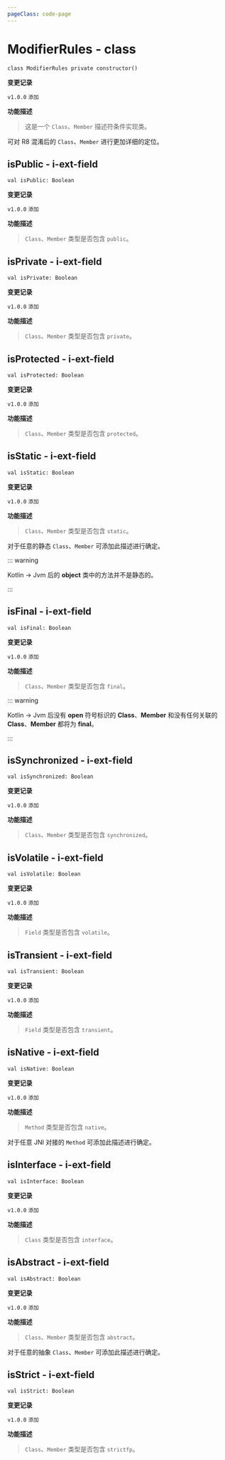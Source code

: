 ```yaml
---
pageClass: code-page
---
```


# ModifierRules <span class="symbol">- class</span>

```kotlin:no-line-numbers
class ModifierRules private constructor()
```

**变更记录**

`v1.0.0` `添加`

**功能描述**

> 这是一个 `Class`、`Member` 描述符条件实现类。

可对 R8 混淆后的 `Class`、`Member` 进行更加详细的定位。

## isPublic <span class="symbol">- i-ext-field</span>

```kotlin:no-line-numbers
val isPublic: Boolean
```

**变更记录**

`v1.0.0` `添加`

**功能描述**

> `Class`、`Member` 类型是否包含 `public`。

## isPrivate <span class="symbol">- i-ext-field</span>

```kotlin:no-line-numbers
val isPrivate: Boolean
```

**变更记录**

`v1.0.0` `添加`

**功能描述**

> `Class`、`Member` 类型是否包含 `private`。

## isProtected <span class="symbol">- i-ext-field</span>

```kotlin:no-line-numbers
val isProtected: Boolean
```

**变更记录**

`v1.0.0` `添加`

**功能描述**

> `Class`、`Member` 类型是否包含 `protected`。

## isStatic <span class="symbol">- i-ext-field</span>

```kotlin:no-line-numbers
val isStatic: Boolean
```

**变更记录**

`v1.0.0` `添加`

**功能描述**

> `Class`、`Member` 类型是否包含 `static`。

对于任意的静态 `Class`、`Member` 可添加此描述进行确定。

::: warning

Kotlin → Jvm 后的 **object** 类中的方法并不是静态的。

:::

## isFinal <span class="symbol">- i-ext-field</span>

```kotlin:no-line-numbers
val isFinal: Boolean
```

**变更记录**

`v1.0.0` `添加`

**功能描述**

> `Class`、`Member` 类型是否包含 `final`。

::: warning

Kotlin → Jvm 后没有 **open** 符号标识的 **Class**、**Member** 和没有任何关联的 **Class**、**Member** 都将为 **final**。

:::

## isSynchronized <span class="symbol">- i-ext-field</span>

```kotlin:no-line-numbers
val isSynchronized: Boolean
```

**变更记录**

`v1.0.0` `添加`

**功能描述**

> `Class`、`Member` 类型是否包含 `synchronized`。

## isVolatile <span class="symbol">- i-ext-field</span>

```kotlin:no-line-numbers
val isVolatile: Boolean
```

**变更记录**

`v1.0.0` `添加`

**功能描述**

> `Field` 类型是否包含 `volatile`。

## isTransient <span class="symbol">- i-ext-field</span>

```kotlin:no-line-numbers
val isTransient: Boolean
```

**变更记录**

`v1.0.0` `添加`

**功能描述**

> `Field` 类型是否包含 `transient`。

## isNative <span class="symbol">- i-ext-field</span>

```kotlin:no-line-numbers
val isNative: Boolean
```

**变更记录**

`v1.0.0` `添加`

**功能描述**

> `Method` 类型是否包含 `native`。

对于任意 JNI 对接的 `Method` 可添加此描述进行确定。

## isInterface <span class="symbol">- i-ext-field</span>

```kotlin:no-line-numbers
val isInterface: Boolean
```

**变更记录**

`v1.0.0` `添加`

**功能描述**

> `Class` 类型是否包含 `interface`。

## isAbstract <span class="symbol">- i-ext-field</span>

```kotlin:no-line-numbers
val isAbstract: Boolean
```

**变更记录**

`v1.0.0` `添加`

**功能描述**

> `Class`、`Member` 类型是否包含 `abstract`。

对于任意的抽象 `Class`、`Member` 可添加此描述进行确定。

## isStrict <span class="symbol">- i-ext-field</span>

```kotlin:no-line-numbers
val isStrict: Boolean
```

**变更记录**

`v1.0.0` `添加`

**功能描述**

> `Class`、`Member` 类型是否包含 `strictfp`。